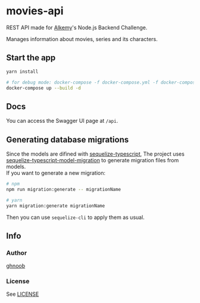 # movies-api

REST API made for [Alkemy](https://alkemy.org)'s Node.js Backend Challenge.

Manages information about movies, series and its characters.

## Start the app

```bash
yarn install

# for debug mode: docker-compose -f docker-compose.yml -f docker-compose.debug.yml up --build -d
docker-compose up --build -d
```

## Docs

You can access the Swagger UI page at `/api`.

## Generating database migrations

Since the models are difined with
[sequelize-typescript](https://www.npmjs.com/package/sequelize-typescript),
The project uses
[sequelize-typescript-model-migration](https://www.npmjs.com/package/sequelize-typescript-model-migration)
to generate migration files from models.<br>
If you want to generate a new migration:

```bash
# npm
npm run migration:generate -- migrationName

# yarn
yarn migration:generate migrationName
```

Then you can use `sequelize-cli` to apply them as usual.

## Info

### Author

[ghnoob](https://github.com/ghnoob)

### License

See [LICENSE](./LICENSE)
